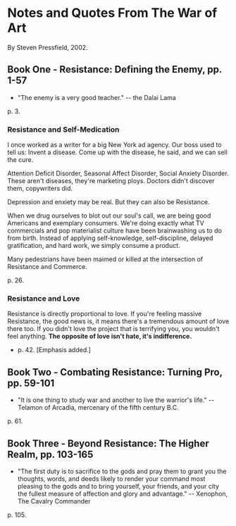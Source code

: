 
# Notes and Quotes From The War of Art

By Steven Pressfield, 2002.

## Book One - Resistance: Defining the Enemy, pp. 1-57

- "The enemy is a very good teacher." -- the Dalai Lama

p. 3.

### Resistance and Self-Medication

I once worked as a writer for a big New York ad agency.  Our boss used to tell us: Invent a disease.
Come up with the disease, he said, and we can sell the cure.

Attention Deficit Disorder, Seasonal Affect Disorder, Social Anxiety Disorder.  These aren't diseases,
they're marketing ploys.  Doctors didn't discover them, copywriters did.

Depression and enxiety may be real.  But they can also be Resistance.

When we drug ourselves to blot out our soul's call, we are being good Americans and exemplary consumers.
We're doing exactly what TV commercials and pop materialist culture have been brainwashing us to do from birth.
Instead of applying self-knowledge, self-discipline, delayed gratification, and hard work, we simply consume a product.

Many pedestrians have been maimed or killed at the intersection of Resistance and Commerce.

p. 26.

### Resistance and Love

Resistance is directly proportional to love.  If you're feeling massive Resistance, the good news is, it means
there's a tremendous amount of love there too.  If you didn't love the project that is terrifying you, you wouldn't
feel anything.  **The opposite of love isn't hate, it's indifference.**
- p. 42.  [Emphasis added.]

## Book Two - Combating Resistance: Turning Pro, pp. 59-101

- "It is one thing to study war and another to live the warrior's life." -- Telamon of Arcadia, mercenary of the fifth century B.C.

p. 61.

## Book Three - Beyond Resistance: The Higher Realm, pp. 103-165

- "The first duty is to sacrifice to the gods and pray them to grant you the thoughts, words, and deeds likely to render your command most pleasing to the gods and to bring yourself, your friends, and your city the fullest measure of affection and glory and advantage." -- Xenophon, The Cavalry Commander

p. 105.



